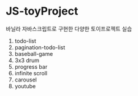 # JS-toyProject

바닐라 자바스크립트로 구현한 다양한 토이프로젝트 실습

1. todo-list
2. pagination-todo-list
3. baseball-game
4. 3x3 drum
5. progress bar
6. infinite scroll
7. carousel
8. youtube
